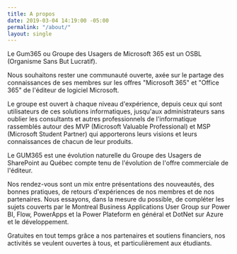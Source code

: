 ```yaml
---
title: A propos
date: 2019-03-04 14:19:00 -05:00
permalink: "/about/"
layout: single
---
```


Le Gum365 ou Groupe des Usagers de Microsoft 365 est un OSBL (Organisme Sans But Lucratif).

Nous souhaitons rester une communauté ouverte, axée sur le partage des connaissances de ses membres sur les offres "Microsoft 365" et "Office 365" de l'éditeur de logiciel Microsoft.

Le groupe est ouvert à chaque niveau d'expérience, depuis ceux qui sont utilisateurs de ces solutions informatiques, jusqu'aux administrateurs sans oublier les consultants et autres professionnels de l'informatique rassemblés autour des MVP (Microsoft Valuable Professional) et MSP (Microsoft Student Partner) qui apporterons leurs visions et leurs connaissances de chacun de leur produits.

Le GUM365 est une évolution naturelle du Groupe des Usagers de SharePoint au Québec compte tenu de l'évolution de l'offre commerciale de l'éditeur.

Nos rendez-vous sont un mix entre présentations des nouveautés, des bonnes pratiques, de retours d'expériences de nos membres et de nos partenaires. Nous essayons, dans la mesure du possible, de compléter les sujets couverts par le Montreal Business Applications User Group sur Power BI, Flow, PowerApps et la Power Plateform en général et DotNet sur Azure et le développement.

Gratuites en tout temps grâce a nos partenaires et soutiens financiers, nos activités se veulent ouvertes à tous, et particulièrement aux étudiants.